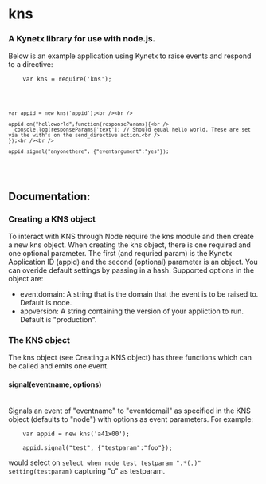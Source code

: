 <h1>kns</h1>
<h3>A Kynetx library for use with node.js.</h3>

<p>
  Below is an example application using Kynetx to raise events and respond to a directive:<br />

  <code>
    var kns = require('kns');<br /><br />

    var appid = new kns('appid');<br /><br />

    appid.on("helloworld",function(responseParams){<br />
      console.log(responseParams['text']; // Should equal hello world. These are set via the with's on the send_directive action.<br />
    });<br /><br />

    appid.signal("anyonethere", {"eventargument":"yes"});
  </code>
</p>

<p>
  <h2>Documentation:</h2>
</p>

<h3>Creating a KNS object</h3>
<p>
  To interact with KNS through Node require the kns module and then create a new kns object. When creating the kns object, there is one required and one optional parameter. The first (and requried param) is the Kynetx Application ID (appid) and the second (optional) parameter is an object. You can overide default settings by passing in a hash. Supported options in the object are:
    <ul>
      <li>eventdomain: A string that is the domain that the event is to be raised to. Default is node.</li>
      <li>appversion: A string containing the version of your appliction to run. Default is "production".
    </ul>
</p>

<h3>The KNS object</h3>
<p>
  The kns object (see Creating a KNS object) has three functions which can be called and emits one event.<br />
  <h4>signal(eventname, options)</h4><br />
  Signals an event of "eventname" to "eventdomail" as specified in the KNS object (defaults to "node") with options as event parameters. For example:<br />
  <code>
    var appid = new kns('a41x00');<br />
    appid.signal("test", {"testparam":"foo"});
  </code><br />
  would select on <code>select when node test testparam ".*(.)" setting(testparam)</code> capturing "o" as testparam.<br />
</p>
